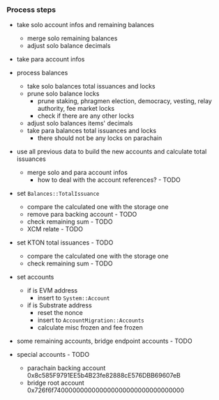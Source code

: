 ### Process steps
- take solo account infos and remaining balances
  - merge solo remaining balances
  - adjust solo balance decimals
- take para account infos
- process balances
  - take solo balances total issuances and locks
  - prune solo balance locks
    - prune staking, phragmen election, democracy, vesting, relay  authority, fee market locks
    - check if there are any other locks
  - adjust solo balances items' decimals
  - take para balances total issuances and locks
    - there should not be any locks on parachain
- use all previous data to build the new accounts and calculate total issuances
  - merge solo and para account infos
    - how to deal with the account references? - TODO
- set `Balances::TotalIssuance`
  - compare the calculated one with the storage one
  - remove para backing account - TODO
  - check remaining sum - TODO
  - XCM relate - TODO
- set KTON total issuances - TODO
  - compare the calculated one with the storage one
  - check remaining sum - TODO
- set accounts
  - if is EVM address
    - insert to `System::Account`
  - if is Substrate address
    - reset the nonce
    - insert to `AccountMigration::Accounts`
    - calculate misc frozen and fee frozen

- some remaining accounts, bridge endpoint accounts - TODO
- special accounts - TODO
  - parachain backing account 0x8c585F9791EE5b4B23fe82888cE576DBB69607eB
  - bridge root account 0x726f6f7400000000000000000000000000000000
